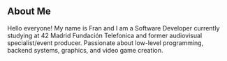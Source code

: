 ## About Me

Hello everyone! My name is Fran and I am a Software Developer currently studying at 42 Madrid Fundación Telefonica and former audiovisual specialist/event producer. Passionate about low-level programming, backend systems, graphics, and video game creation. 
<!--
**fmoran-m/fmoran-m** is a ✨ _special_ ✨ repository because its `README.md` (this file) appears on your GitHub profile.

Here are some ideas to get you started:

- 🔭 I’m currently working on ...
- 🌱 I’m currently learning ...
- 👯 I’m looking to collaborate on ...
- 🤔 I’m looking for help with ...
- 💬 Ask me about ...
- 📫 How to reach me: ...
- 😄 Pronouns: ...
- ⚡ Fun fact: ...
-->
